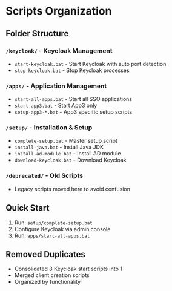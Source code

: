 # Scripts Organization

## Folder Structure

### `/keycloak/` - Keycloak Management
- `start-keycloak.bat` - Start Keycloak with auto port detection
- `stop-keycloak.bat` - Stop Keycloak processes

### `/apps/` - Application Management  
- `start-all-apps.bat` - Start all SSO applications
- `start-app3.bat` - Start App3 only
- `setup-app3-*.bat` - App3 specific setup scripts

### `/setup/` - Installation & Setup
- `complete-setup.bat` - Master setup script
- `install-java.bat` - Install Java JDK
- `install-ad-module.bat` - Install AD module
- `download-keycloak.bat` - Download Keycloak

### `/deprecated/` - Old Scripts
- Legacy scripts moved here to avoid confusion

## Quick Start
1. Run: `setup/complete-setup.bat`
2. Configure Keycloak via admin console
3. Run: `apps/start-all-apps.bat`

## Removed Duplicates
- Consolidated 3 Keycloak start scripts into 1
- Merged client creation scripts
- Organized by functionality